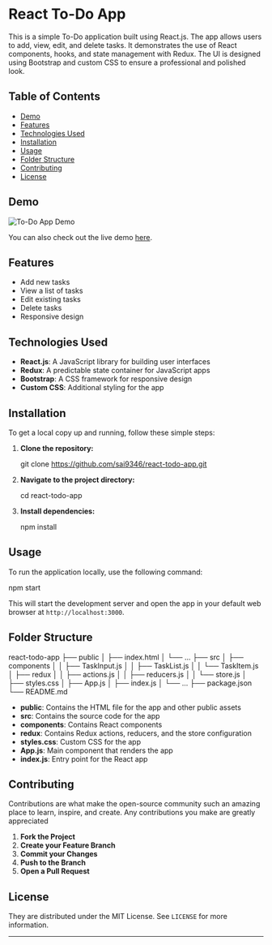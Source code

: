 
# React To-Do App

This is a simple To-Do application built using React.js. The app allows users to add, view, edit, and delete tasks. It demonstrates the use of React components, hooks, and state management with Redux. The UI is designed using Bootstrap and custom CSS to ensure a professional and polished look.

## Table of Contents

- [Demo](#demo)
- [Features](#features)
- [Technologies Used](#technologies-used)
- [Installation](#installation)
- [Usage](#usage)
- [Folder Structure](#folder-structure)
- [Contributing](#contributing)
- [License](#license)

## Demo

![To-Do App Demo](./demo.gif)

You can also check out the live demo [here](http://localhost:3000/).

## Features

- Add new tasks
- View a list of tasks
- Edit existing tasks
- Delete tasks
- Responsive design

## Technologies Used

- **React.js**: A JavaScript library for building user interfaces
- **Redux**: A predictable state container for JavaScript apps
- **Bootstrap**: A CSS framework for responsive design
- **Custom CSS**: Additional styling for the app

## Installation

To get a local copy up and running, follow these simple steps:

1. **Clone the repository:**


   git clone https://github.com/sai9346/react-todo-app.git

2. **Navigate to the project directory:**

   cd react-todo-app


3. **Install dependencies:**

   npm install

## Usage

To run the application locally, use the following command:

npm start

This will start the development server and open the app in your default web browser at `http://localhost:3000`.

## Folder Structure
react-todo-app
├── public
│   ├── index.html
│   └── ...
├── src
│   ├── components
│   │   ├── TaskInput.js
│   │   ├── TaskList.js
│   │   └── TaskItem.js
│   ├── redux
│   │   ├── actions.js
│   │   ├── reducers.js
│   │   └── store.js
│   ├── styles.css
│   ├── App.js
│   ├── index.js
│   └── ...
├── package.json
└── README.md



- **public**: Contains the HTML file for the app and other public assets
- **src**: Contains the source code for the app
- **components**: Contains React components
- **redux**: Contains Redux actions, reducers, and the store configuration
- **styles.css**: Custom CSS for the app
- **App.js**: Main component that renders the app
- **index.js**: Entry point for the React app

## Contributing

Contributions are what make the open-source community such an amazing place to learn, inspire, and create. Any contributions you make are greatly appreciated

1. **Fork the Project**
2. **Create your Feature Branch** 
3. **Commit your Changes**
4. **Push to the Branch** 
5. **Open a Pull Request**

## License

They are distributed under the MIT License. See `LICENSE` for more information.

---

